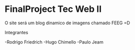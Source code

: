 FinalProject Tec Web II
============


O site será um blog dinamico de imagens chamado FEEG =D

Integrantes 

-Rodrigo Friedrich
-Hugo Chimello
-Paulo Jeam
